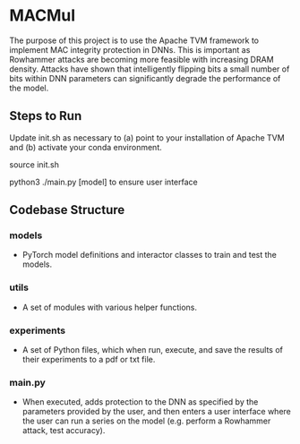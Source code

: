 # MACMul
The purpose of this project is to use the Apache TVM framework to implement MAC integrity protection in DNNs. This is important as Rowhammer attacks are becoming more feasible with increasing DRAM density. Attacks have shown that intelligently flipping bits a small number of bits within DNN parameters can significantly degrade the performance of the model.

## Steps to Run
Update init.sh as necessary to (a) point to your installation of Apache TVM and (b) activate your conda environment.

source init.sh

python3 ./main.py [model] to ensure user interface

## Codebase Structure
### models
* PyTorch model definitions and interactor classes to train and test the models.

### utils
* A set of modules with various helper functions.

### experiments
* A set of Python files, which when run, execute, and save the results of their experiments to a pdf or txt file.

### main.py
* When executed, adds protection to the DNN as specified by the parameters provided by the user, and then enters a user interface where the user can run a series on the model (e.g. perform a Rowhammer attack, test accuracy).
